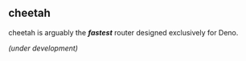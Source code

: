 ## cheetah

cheetah is arguably the ***fastest*** router designed exclusively for Deno.

*(under development)*
